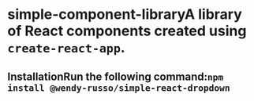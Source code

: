 # simple-component-libraryA library of React components created using `create-react-app`.

## InstallationRun the following command:`npm install @wendy-russo/simple-react-dropdown`
